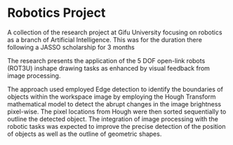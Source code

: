 # Robotics Project
A collection of the research project at Gifu University focusing on robotics as a branch of Artificial Intelligence. This was for the duration there following a JASSO scholarship for 3 months

The research presents the application of the 5 DOF open-link robots (ROT3U) inshape drawing tasks as enhanced by visual feedback from image processing.

The approach used employed Edge detection to identify the boundaries of objects within the workspace image by employing the Hough Transform mathematical model to detect the abrupt changes in the image brightness pixel-wise. The pixel locations from Hough were then sorted sequentially to outline the detected object. The integration of image processing with the robotic tasks was expected to improve the precise detection of the position of objects as well as the outline of geometric shapes.
